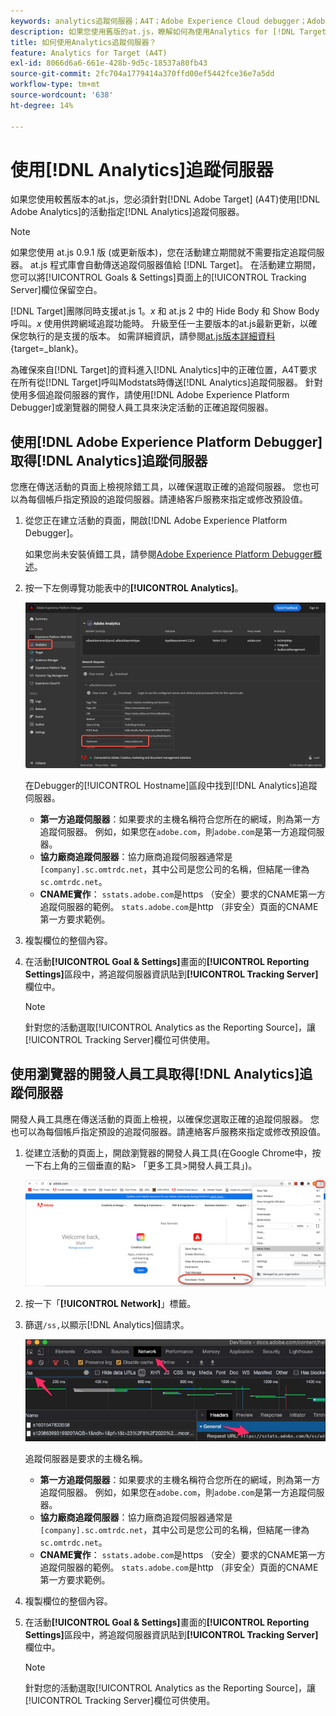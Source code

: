 ```yaml
---
keywords: analytics追蹤伺服器；A4T；Adobe Experience Cloud debugger；Adobe Experience Platform debugger；報表來源；開發人員工具
description: 如果您使用舊版的at.js，瞭解如何為使用Analytics for [!DNL Target] (A4T)的活動指定Analytics追蹤伺服器。
title: 如何使用Analytics追蹤伺服器？
feature: Analytics for Target (A4T)
exl-id: 8066d6a6-661e-428b-9d5c-18537a80fb43
source-git-commit: 2fc704a1779414a370ffd00ef5442fce36e7a5dd
workflow-type: tm+mt
source-wordcount: '638'
ht-degree: 14%

---
```


# 使用[!DNL Analytics]追蹤伺服器

如果您使用較舊版本的at.js，您必須針對[!DNL Adobe Target] (A4T)使用[!DNL Adobe Analytics]的活動指定[!DNL Analytics]追蹤伺服器。

>[!NOTE]
>
>如果您使用 at.js 0.9.1 版 (或更新版本)，您在活動建立期間就不需要指定追蹤伺服器。 at.js 程式庫會自動傳送追蹤伺服器值給 [!DNL Target]。 在活動建立期間，您可以將[!UICONTROL Goals & Settings]頁面上的[!UICONTROL Tracking Server]欄位保留空白。
>
>[!DNL Target]團隊同時支援at.js 1。*x* 和 at.js 2 中的 Hide Body 和 Show Body 呼叫。*x* 使用供跨網域追蹤功能時。 升級至任一主要版本的at.js最新更新，以確保您執行的是支援的版本。 如需詳細資訊，請參閱[at.js版本詳細資料](https://experienceleague.adobe.com/docs/target-dev/developer/client-side/at-js-implementation/target-atjs-versions.html?lang=zh-Hant){target=_blank}。

為確保來自[!DNL Target]的資料進入[!DNL Analytics]中的正確位置，A4T要求在所有從[!DNL Target]呼叫Modstats時傳送[!DNL Analytics]追蹤伺服器。 針對使用多個追蹤伺服器的實作，請使用[!DNL Adobe Experience Platform Debugger]或瀏覽器的開發人員工具來決定活動的正確追蹤伺服器。

## 使用[!DNL Adobe Experience Platform Debugger]取得[!DNL Analytics]追蹤伺服器

您應在傳送活動的頁面上檢視除錯工具，以確保選取正確的追蹤伺服器。 您也可以為每個帳戶指定預設的追蹤伺服器。請連絡客戶服務來指定或修改預設值。

1. 從您正在建立活動的頁面，開啟[!DNL Adobe Experience Platform Debugger]。

   如果您尚未安裝偵錯工具，請參閱[Adobe Experience Platform Debugger概述](https://experienceleague.adobe.com/docs/platform-learn/data-collection/debugger/overview.html?lang=zh-Hant)。

1. 按一下左側導覽功能表中的&#x200B;**[!UICONTROL Analytics]**。

   ![Screen_DebuggerTrackServ影像](assets/Screen_DebuggerTrackServ.png)

   在Debugger的[!UICONTROL Hostname]區段中找到[!DNL Analytics]追蹤伺服器。

   * **第一方追蹤伺服器**：如果要求的主機名稱符合您所在的網域，則為第一方追蹤伺服器。 例如，如果您在`adobe.com`，則`adobe.com`是第一方追蹤伺服器。
   * **協力廠商追蹤伺服器**：協力廠商追蹤伺服器通常是`[company].sc.omtrdc.net`，其中公司是您公司的名稱，但結尾一律為`sc.omtrdc.net`。
   * **CNAME實作**： `sstats.adobe.com`是https （安全）要求的CNAME第一方追蹤伺服器的範例。 `stats.adobe.com`是http （非安全）頁面的CNAME第一方要求範例。

1. 複製欄位的整個內容。

1. 在活動&#x200B;**[!UICONTROL Goal & Settings]**&#x200B;畫面的&#x200B;**[!UICONTROL Reporting Settings]**&#x200B;區段中，將追蹤伺服器資訊貼到&#x200B;**[!UICONTROL Tracking Server]**&#x200B;欄位中。

   >[!NOTE]
   >
   >針對您的活動選取[!UICONTROL Analytics as the Reporting Source]，讓[!UICONTROL Tracking Server]欄位可供使用。

## 使用瀏覽器的開發人員工具取得[!DNL Analytics]追蹤伺服器

開發人員工具應在傳送活動的頁面上檢視，以確保您選取正確的追蹤伺服器。 您也可以為每個帳戶指定預設的追蹤伺服器。請連絡客戶服務來指定或修改預設值。

1. 從建立活動的頁面上，開啟瀏覽器的開發人員工具(在Google Chrome中，按一下右上角的三個垂直的點> 「更多工具>開發人員工具」)。

   ![Chrome開發人員工具](/help/main/c-integrating-target-with-mac/a4t/assets/chrome-dev-tools.png)

1. 按一下「**[!UICONTROL Network]**」標籤。

1. 篩選`/ss,`以顯示[!DNL Analytics]個請求。

   ![使用/ss search的Chrome開發人員工具](/help/main/c-integrating-target-with-mac/a4t/assets/chrome-search.png)

   追蹤伺服器是要求的主機名稱。

   * **第一方追蹤伺服器**：如果要求的主機名稱符合您所在的網域，則為第一方追蹤伺服器。 例如，如果您在`adobe.com`，則`adobe.com`是第一方追蹤伺服器。
   * **協力廠商追蹤伺服器**：協力廠商追蹤伺服器通常是`[company].sc.omtrdc.net`，其中公司是您公司的名稱，但結尾一律為`sc.omtrdc.net`。
   * **CNAME實作**： `sstats.adobe.com`是https （安全）要求的CNAME第一方追蹤伺服器的範例。 `stats.adobe.com`是http （非安全）頁面的CNAME第一方要求範例。

1. 複製欄位的整個內容。

1. 在活動&#x200B;**[!UICONTROL Goal & Settings]**&#x200B;畫面的&#x200B;**[!UICONTROL Reporting Settings]**&#x200B;區段中，將追蹤伺服器資訊貼到&#x200B;**[!UICONTROL Tracking Server]**&#x200B;欄位中。

   >[!NOTE]
   >
   >針對您的活動選取[!UICONTROL Analytics as the Reporting Source]，讓[!UICONTROL Tracking Server]欄位可供使用。
